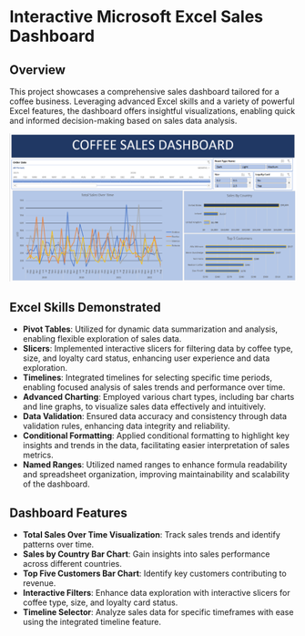 # Interactive Microsoft Excel Sales Dashboard

## Overview
This project showcases a comprehensive sales dashboard tailored for a coffee business. Leveraging advanced Excel skills and a variety of powerful Excel features, the dashboard offers insightful visualizations, enabling quick and informed decision-making based on sales data analysis.

![Dashboard Picture](DashboardPicture)


## Excel Skills Demonstrated
- **Pivot Tables**: Utilized for dynamic data summarization and analysis, enabling flexible exploration of sales data.
- **Slicers**: Implemented interactive slicers for filtering data by coffee type, size, and loyalty card status, enhancing user experience and data exploration.
- **Timelines**: Integrated timelines for selecting specific time periods, enabling focused analysis of sales trends and performance over time.
- **Advanced Charting**: Employed various chart types, including bar charts and line graphs, to visualize sales data effectively and intuitively.
- **Data Validation**: Ensured data accuracy and consistency through data validation rules, enhancing data integrity and reliability.
- **Conditional Formatting**: Applied conditional formatting to highlight key insights and trends in the data, facilitating easier interpretation of sales metrics.
- **Named Ranges**: Utilized named ranges to enhance formula readability and spreadsheet organization, improving maintainability and scalability of the dashboard.

## Dashboard Features
- **Total Sales Over Time Visualization**: Track sales trends and identify patterns over time.
- **Sales by Country Bar Chart**: Gain insights into sales performance across different countries.
- **Top Five Customers Bar Chart**: Identify key customers contributing to revenue.
- **Interactive Filters**: Enhance data exploration with interactive slicers for coffee type, size, and loyalty card status.
- **Timeline Selector**: Analyze sales data for specific timeframes with ease using the integrated timeline feature.
